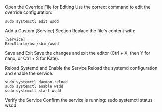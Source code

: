 Open the Override File for Editing
Use the correct command to edit the override configuration:

    sudo systemctl edit wsdd

Add a Custom [Service] Section
Replace the file's content with:

    [Service]
    ExecStart=/usr/sbin/wsdd

Save and Exit
Save the changes and exit the editor (Ctrl + X, then Y for nano, or Ctrl + S for Kate).

Reload Systemd and Enable the Service
Reload the systemd configuration and enable the service:

    sudo systemctl daemon-reload
    sudo systemctl enable wsdd
    sudo systemctl start wsdd

Verify the Service
Confirm the service is running:
    sudo systemctl status wsdd
